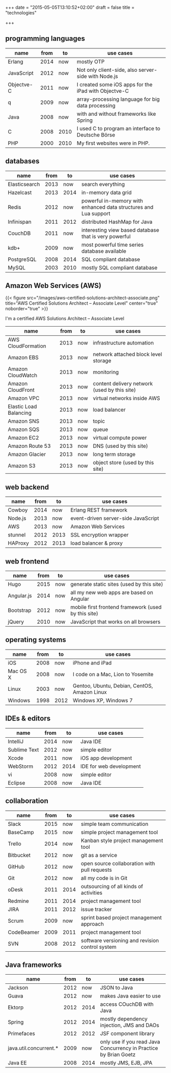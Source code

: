 +++
date = "2015-05-05T13:10:52+02:00"
draft = false
title = "technologies"

+++

## programming languages

name       | from | to   | use cases
-----------|------|------|------------------------------------------------------
Erlang     | 2014 | now  | mostly OTP
JavaScript | 2012 | now  | Not only client-side, also server-side with Node.js
Objectve-C | 2011 | now  | I created some iOS apps for the iPad with Objectve-C
q          | 2009 | now  | array-processing language for big data processing
Java       | 2008 | now  | with and without frameworks like Spring
C          | 2008 | 2010 | I used C to program an interface to Deutsche Börse
PHP        | 2000 | 2010 | My first websites were in PHP.

## databases

name                   | from | to   | use cases
-----------------------|------|------|------------------------------------------------------------------
Elasticsearch          | 2013 | now  | search everything
Hazelcast              | 2013 | 2014 | in-memory data grid
Redis                  | 2012 | now  | powerful in-memory with enhanced data structures and Lua support
Infinispan             | 2011 | 2012 | distributed HashMap for Java
CouchDB                | 2011 | now  | interesting view based database that is very powerful
kdb+                   | 2009 | now  | most powerful time series database available
PostgreSQL             | 2008 | 2014 | SQL compliant database
MySQL                  | 2003 | 2010 | mostly SQL compliant database

## Amazon Web Services (AWS)

{{< figure src="/images/aws-certified-solutions-architect-associate.png" title="AWS Certified Solutions Architect – Associate Level" center="true" noborder="true" >}}

I'm a certified AWS Solutions Architect – Associate Level

name                   | from | to   | use cases
-----------------------|------|------|------------------------------------------------------------------
AWS CloudFormation     | 2013 | now  | infrastructure automation
Amazon EBS             | 2013 | now  | network attached block level storage
Amazon CloudWatch      | 2013 | now  | monitoring
Amazon CloudFront      | 2013 | now  | content delivery network (used by this site)
Amazon VPC             | 2013 | now  | virtual networks inside AWS
Elastic Load Balancing | 2013 | now  | load balancer
Amazon SNS             | 2013 | now  | topic
Amazon SQS             | 2013 | now  | queue
Amazon EC2             | 2013 | now  | virtual compute power
Amazon Route 53        | 2013 | now  | DNS (used by this site)
Amazon Glacier         | 2013 | now  | long term storage
Amazon S3              | 2013 | now  | object store (used by this site)

## web backend

name           | from | to   | use cases
---------------|------|------|-----------------------------------------------
Cowboy         | 2014 | now  | Erlang REST framework
Node.js        | 2013 | now  | event-driven server-side JavaScript
AWS            | 2013 | now  | Amazon Web Services
stunnel        | 2012 | 2013 | SSL encryption wrapper
HAProxy        | 2012 | 2013 | load balancer & proxy

## web frontend

name           | from | to   | use cases
---------------|------|------|------------------------------------------------------
Hugo           | 2015 | now  | generate static sites (used by this site)
Angular.js     | 2014 | now  | all my new web apps are based on Angular
Bootstrap      | 2012 | now  | mobile first frontend framework (used by this site)
jQuery         | 2010 | now  | JavaScript that works on all browsers

## operating systems

name           | from | to   | use cases
---------------|------|------|-----------------------------------------------
iOS            | 2008 | now  | iPhone and iPad
Mac OS X       | 2008 | now  | I code on a Mac, Lion to Yosemite
Linux          | 2003 | now  | Gentoo, Ubuntu, Debian, CentOS, Amazon Linux
Windows        | 1998 | 2012 | Windows XP, Windows 7

## IDEs & editors

name           | from | to   | use cases
---------------|------|------|---------------------------
IntelliJ       | 2014 | now  | Java IDE
Sublime Text   | 2012 | now  | simple editor
Xcode          | 2011 | now  | iOS app development
WebStorm       | 2012 | 2014 | IDE for web development
vi             | 2008 | now  | simple editor
Eclipse        | 2008 | now  | Java IDE

## collaboration

name           | from | to   | use cases
---------------|------|------|-----------------------------------------------
Slack          | 2015 | now  | simple team communication
BaseCamp       | 2015 | now  | simple project management tool
Trello         | 2014 | now  | Kanban style project management tool
Bitbucket      | 2012 | now  | git as a service
GitHub         | 2012 | now  | open source collaboration with pull requests 
Git            | 2012 | now  | all my code is in Git
oDesk          | 2011 | 2014 | outsourcing of all kinds of activities 
Redmine        | 2011 | 2014 | project management tool
JIRA           | 2011 | 2012 | issue tracker
Scrum          | 2009 | now  | sprint based project management approach
CodeBeamer     | 2009 | 2011 | project management tool
SVN            | 2008 | 2012 | software versioning and revision control system

## Java frameworks

name                   | from | to   | use cases
-----------------------|------|------|------------------------------------------------------------------
Jackson                | 2012 | now  | JSON to Java
Guava                  | 2012 | now  | makes Java easier to use
Ektorp                 | 2012 | 2014 | access COuchDB with Java
Spring                 | 2012 | 2014 | mostly dependency injection, JMS and DAOs
Primefaces             | 2012 | 2012 | JSF component library
java.util.concurrent.* | 2009 | now  | only use if you read Java Concurrency in Practice by Brian Goetz
Java EE                | 2008 | 2014 | mostly JMS, EJB, JPA
